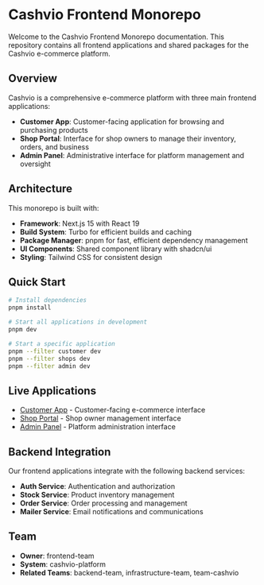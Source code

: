 # Cashvio Frontend Monorepo

Welcome to the Cashvio Frontend Monorepo documentation. This repository contains all frontend applications and shared packages for the Cashvio e-commerce platform.

## Overview

Cashvio is a comprehensive e-commerce platform with three main frontend applications:

- **Customer App**: Customer-facing application for browsing and purchasing products
- **Shop Portal**: Interface for shop owners to manage their inventory, orders, and business
- **Admin Panel**: Administrative interface for platform management and oversight

## Architecture

This monorepo is built with:

- **Framework**: Next.js 15 with React 19
- **Build System**: Turbo for efficient builds and caching
- **Package Manager**: pnpm for fast, efficient dependency management
- **UI Components**: Shared component library with shadcn/ui
- **Styling**: Tailwind CSS for consistent design

## Quick Start

```bash
# Install dependencies
pnpm install

# Start all applications in development
pnpm dev

# Start a specific application
pnpm --filter customer dev
pnpm --filter shops dev
pnpm --filter admin dev
```

## Live Applications

- [Customer App](https://cashvio-customer.vercel.app/) - Customer-facing e-commerce interface
- [Shop Portal](https://cashvio-shop.vercel.app/) - Shop owner management interface
- [Admin Panel](https://cashvio-admin.vercel.app/) - Platform administration interface

## Backend Integration

Our frontend applications integrate with the following backend services:

- **Auth Service**: Authentication and authorization
- **Stock Service**: Product inventory management
- **Order Service**: Order processing and management
- **Mailer Service**: Email notifications and communications

## Team

- **Owner**: frontend-team
- **System**: cashvio-platform
- **Related Teams**: backend-team, infrastructure-team, team-cashvio